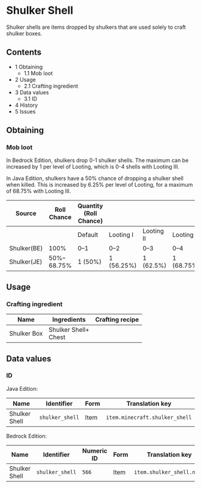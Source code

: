 # Shulker Shell
Shulker shells are items dropped by shulkers that are used solely to craft shulker boxes.

## Contents
- 1 Obtaining
	- 1.1 Mob loot
- 2 Usage
	- 2.1 Crafting ingredient
- 3 Data values
	- 3.1 ID
- 4 History
- 5 Issues

## Obtaining
### Mob loot
In Bedrock Edition, shulkers drop 0-1 shulker shells. The maximum can be increased by 1 per level of Looting, which is 0-4 shells with Looting III.

In Java Edition, shulkers have a 50% chance of dropping a shulker shell when killed. This is increased by 6.25% per level of Looting, for a maximum of 68.75% with Looting III.

| Source      | Roll Chance | Quantity (Roll Chance) |            |            |             |
|-------------|-------------|------------------------|------------|------------|-------------|
|             |             | Default                | Looting I  | Looting II | Looting III |
| Shulker(BE) | 100%        | 0–1                    | 0–2        | 0–3        | 0–4         |
| Shulker(JE) | 50%–68.75%  | 1 (50%)                | 1 (56.25%) | 1 (62.5%)  | 1 (68.75%)  |

## Usage
### Crafting ingredient
| Name        | Ingredients              | Crafting recipe |
|-------------|--------------------------|-----------------|
| Shulker Box | Shulker Shell+<br/>Chest |                 |

## Data values
### ID
Java Edition:

| Name          | Identifier      | Form | Translation key                |
|---------------|-----------------|------|--------------------------------|
| Shulker Shell | `shulker_shell` | Item | `item.minecraft.shulker_shell` |

Bedrock Edition:

| Name          | Identifier      | Numeric ID | Form | Translation key           |
|---------------|-----------------|------------|------|---------------------------|
| Shulker Shell | `shulker_shell` | `566`      | Item | `item.shulker_shell.name` |


